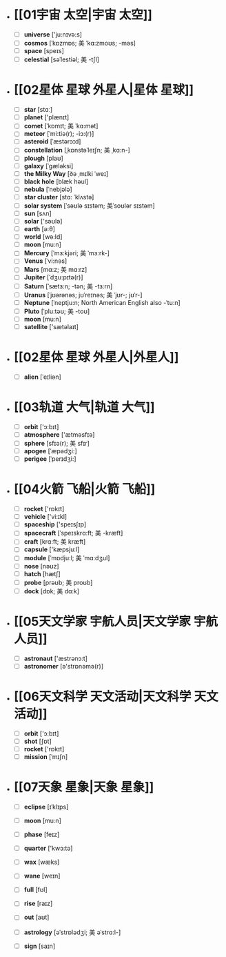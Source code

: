 - # [[01宇宙 太空|宇宙 太空]]
	- [ ] <span class="vocabulary">**universe**</span> ['ju:nɪvə:s]
	- [ ] <span class="vocabulary">**cosmos**</span> [ˈkɒzmɒs; 美 ˈkɑ:zmoʊs; -məs]
	- [ ] <span class="vocabulary">**space**</span> [speɪs]
	- [ ] <span class="vocabulary">**celestial**</span> [səˈlestiəl; 美 -tʃl]
- # [[02星体 星球 外星人|星体 星球]]
	- [ ] <span class="vocabulary">**star**</span> [stɑː]
	- [ ] <span class="vocabulary">**planet**</span> ['plænɪt]
	- [ ] <span class="vocabulary">**comet**</span> [ˈkɒmɪt; 美 ˈkɑ:mət]
	- [ ] <span class="vocabulary">**meteor**</span> [ˈmi:tiə(r); -iɔ:(r)]
	- [ ] <span class="vocabulary">**asteroid**</span> [ˈæstərɔɪd]
	- [ ] <span class="vocabulary">**constellation**</span> [ˌkɒnstəˈleɪʃn; 美 ˌkɑ:n-]
	- [ ] <span class="vocabulary">**plough**</span> [plaʊ]
	- [ ] <span class="vocabulary">**galaxy**</span> [ˈgæləksi]
	- [ ] <span class="vocabulary">**the Milky Way**</span> [ðə ˌmɪlki ˈweɪ]
	- [ ] <span class="vocabulary">**black hole**</span> [blæk həul]
	- [ ] <span class="vocabulary">**nebula**</span> [ˈnebjələ]
	- [ ] <span class="vocabulary">**star cluster**</span> [stɑ: ˈklʌstə]
	- [ ] <span class="vocabulary">**solar system**</span> [ˈsəʊlə sɪstəm; 美ˈsoʊlər sɪstəm]
	- [ ] <span class="vocabulary">**sun**</span> [sʌn]
	- [ ] <span class="vocabulary">**solar**</span> ['səʊlə]
	- [ ] <span class="vocabulary">**earth**</span> [ə:θ]
	- [ ] <span class="vocabulary">**world**</span> [wə:ld]
	- [ ] <span class="vocabulary">**moon**</span> [mu:n]
	- [ ] <span class="vocabulary">**Mercury**</span> [ˈmɜ:kjəri; 美 ˈmɜ:rk-]
	- [ ] <span class="vocabulary">**Venus**</span> [ˈvi:nəs]
	- [ ] <span class="vocabulary">**Mars**</span> [mɑ:z; 美 mɑ:rz]
	- [ ] <span class="vocabulary">**Jupiter**</span> [ˈdʒu:pɪtə(r)]
	- [ ] <span class="vocabulary">**Saturn**</span> [ˈsætɜ:n; -tən; 美 -tɜ:rn]
	- [ ] <span class="vocabulary">**Uranus**</span> [ˈjʊərənəs; jʊˈreɪnəs; 美 ˈjʊr-; jʊˈr-]
	- [ ] <span class="vocabulary">**Neptune**</span> [ˈneptju:n; North American English also -ˈtu:n]
	- [ ] <span class="vocabulary">**Pluto**</span> [ˈplu:təʊ; 美 -toʊ]
	- [ ] <span class="vocabulary">**moon**</span> [mu:n]
	- [ ] <span class="vocabulary">**satellite**</span> ['sætəlaɪt]
- # [[02星体 星球 外星人|外星人]]
	- [ ] <span class="vocabulary">**alien**</span> [ˈeɪliən]
- # [[03轨道 大气|轨道 大气]]
	- [ ] <span class="vocabulary">**orbit**</span> ['ɔ:bɪt]
	- [ ] <span class="vocabulary">**atmosphere**</span> ['ætməsfɪə]
	- [ ] <span class="vocabulary">**sphere**</span> [sfɪə(r); 美 sfɪr]
	- [ ] <span class="vocabulary">**apogee**</span> [ˈæpədʒi:]
	- [ ] <span class="vocabulary">**perigee**</span> [ˈperɪdʒi:]
- # [[04火箭 飞船|火箭 飞船]]
	- [ ] <span class="vocabulary">**rocket**</span> ['rɒkɪt]
	- [ ] <span class="vocabulary">**vehicle**</span> ['vi:ɪkl]
	- [ ] <span class="vocabulary">**spaceship**</span> ['speɪsʃɪp]
	- [ ] <span class="vocabulary">**spacecraft**</span> [ˈspeɪskrɑ:ft; 美 -kræft]
	- [ ] <span class="vocabulary">**craft**</span> [krɑ:ft; 美 kræft]
	- [ ] <span class="vocabulary">**capsule**</span> ['kæpsju:l]
	- [ ] <span class="vocabulary">**module**</span> [ˈmɒdju:l; 美 ˈmɑ:dʒul]
	- [ ] <span class="vocabulary">**nose**</span> [nəʊz]
	- [ ] <span class="vocabulary">**hatch**</span> [hætʃ]
	- [ ] <span class="vocabulary">**probe**</span> [prəʊb; 美 proʊb]
	- [ ] <span class="vocabulary">**dock**</span> [dɒk; 美 dɑ:k]
- # [[05天文学家 宇航人员|天文学家 宇航人员]]
	- [ ] <span class="vocabulary">**astronaut**</span> ['æstrənɔ:t]
	- [ ] <span class="vocabulary">**astronomer**</span> [ə'strɒnəmə(r)]
- # [[06天文科学 天文活动|天文科学 天文活动]]
	- [ ] <span class="vocabulary">**orbit**</span> ['ɔ:bɪt]
	- [ ] <span class="vocabulary">**shot**</span> [ʃɒt]
	- [ ] <span class="vocabulary">**rocket**</span> ['rɒkɪt]
	- [ ] <span class="vocabulary">**mission**</span> [ˈmɪʃn]
- # [[07天象 星象|天象 星象]]
	- [ ] <span class="vocabulary">**eclipse**</span> [ɪˈklɪps]
	- [ ] <span class="vocabulary">**moon**</span> [mu:n]
	- [ ] <span class="vocabulary">**phase**</span> [feɪz]
	- [ ] <span class="vocabulary">**quarter**</span> ['kwɔ:tə]
	- [ ] <span class="vocabulary">**wax**</span> [wæks]
	- [ ] <span class="vocabulary">**wane**</span> [weɪn]
	- [ ] <span class="vocabulary">**full**</span> [fʊl]
	- [ ] <span class="vocabulary">**rise**</span> [raɪz]
	- [ ] <span class="vocabulary">**out**</span> [aʊt]
	- [ ] <span class="vocabulary">**astrology**</span> [əˈstrɒlədʒi; 美 əˈstrɑ:l-]
	- [ ] <span class="vocabulary">**sign**</span> [saɪn]


